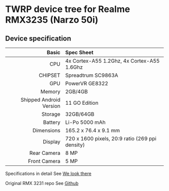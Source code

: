 # TWRP device tree for Realme RMX3235 (Narzo 50i)

## Device specification

Basic   | Spec Sheet
-------:|:------------------------
CPU     | 4x Cortex-A55 1.2Ghz, 4x Cortex-A55 1.6Ghz
CHIPSET | Spreadtrum SC9863A
GPU     | PowerVR GE8322
Memory  | 2GB/4GB
Shipped Android Version | 11 GO Edition
Storage | 32GB/64GB
Battery | Li-Po 5000 mAh
Dimensions | 165.2 x 76.4 x 9.1 mm
Display | 720 x 1600 pixels, 20:9 ratio (269 ppi density)
Rear Camera  | 8 MP
Front Camera | 5 MP


Specifications in detail
See [We look there](https://www.gsmarena.com/realme_narzo_50i-11123.php)

Original RMX 3231 repo See [Github](https://github.com/depesh1977/Realme)
